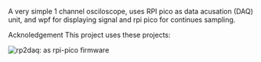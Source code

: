 A very simple 1 channel osciloscope, uses RPI pico as data acusation (DAQ) unit, and wpf for displaying signal and rpi pico for continues sampling.

Acknoledgement
This project uses these projects:

![rp2daq](https://github.com/FilipDominec/rp2daq): as rpi-pico firmware
